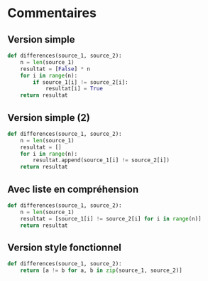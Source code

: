 # Commentaires

## Version simple

```python
def differences(source_1, source_2):
    n = len(source_1)
    resultat = [False] * n
    for i in range(n):
        if source_1[i] != source_2[i]:
            resultat[i] = True
    return resultat
```

## Version simple (2)

```python
def differences(source_1, source_2):
    n = len(source_1)
    resultat = []
    for i in range(n):
        resultat.append(source_1[i] != source_2[i])
    return resultat
```

## Avec liste en compréhension

```python
def differences(source_1, source_2):
    n = len(source_1)
    resultat = [source_1[i] != source_2[i] for i in range(n)]
    return resultat
```

## Version style fonctionnel

```python
def differences(source_1, source_2):
    return [a != b for a, b in zip(source_1, source_2)]
```
